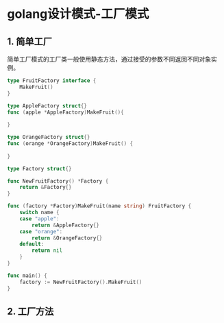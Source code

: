 # golang设计模式-工厂模式

## 1. 简单工厂

简单工厂模式的工厂类一般使用静态方法，通过接受的参数不同返回不同对象实例。

```go
type FruitFactory interface {
    MakeFruit()
}

type AppleFactory struct{}
func (apple *AppleFactory)MakeFruit(){
    
}

type OrangeFactory struct{}
func (orange *OrangeFactory)MakeFruit() {
    
}

type Factory struct{}

func NewFruitFactory() *Factory {
    return &Factory{}
}

func (factory *Factory)MakeFruit(name string) FruitFactory {
    switch name {
    case "apple":
        return &AppleFactory{}
    case "orange":
        return &OrangeFactory{}
    default:
        return nil
    }
} 

func main() {
    factory := NewFruitFactory().MakeFruit()
}


```

## 2. 工厂方法

```go

```

